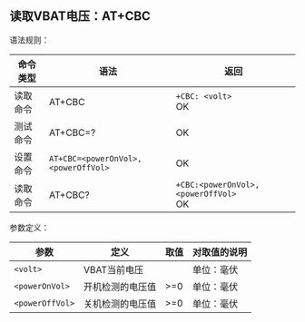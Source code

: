 ## 读取VBAT电压：AT+CBC

语法规则：

| 命令类型 | 语法                                | 返回                                     |
| -------- | ----------------------------------- | ---------------------------------------- |
| 读取命令 | AT+CBC                              | `+CBC: <volt>` <br>OK                    |
| 测试命令 | AT+CBC=?                            | OK                                       |
| 设置命令 | `AT+CBC=<powerOnVol>,<powerOffVol>` | OK                                       |
| 读取命令 | AT+CBC?                             | `+CBC:<powerOnVol>,<powerOffVol> `<br>OK |

 

参数定义：

| 参数            | 定义             | 取值 | 对取值的说明 |
| --------------- | ---------------- | ---- | ------------ |
| `<volt>`        | VBAT当前电压     |      | 单位：毫伏   |
| `<powerOnVol>`  | 开机检测的电压值 | >=0  | 单位：毫伏   |
| `<powerOffVol>` | 关机检测的电压值 | >=0  | 单位：毫伏   |
